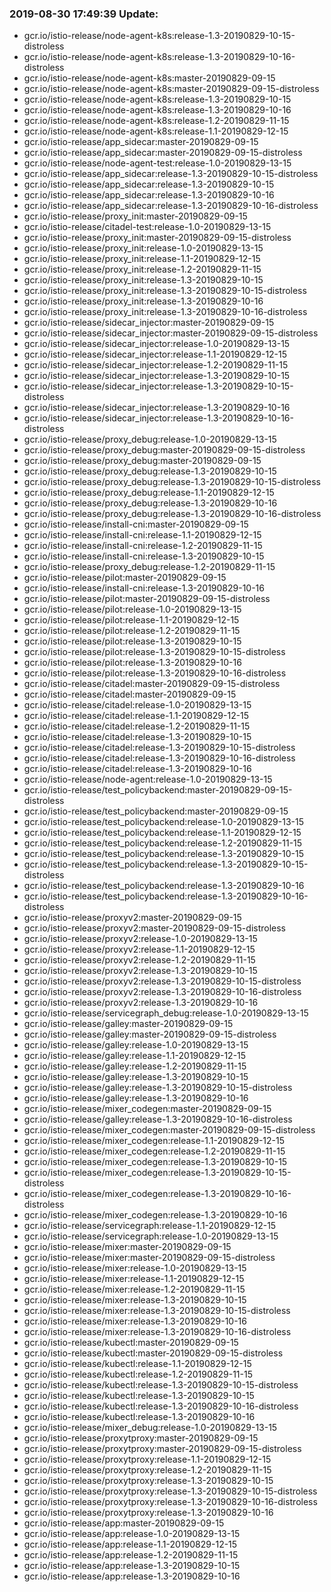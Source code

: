 ### 2019-08-30 17:49:39 Update:

- gcr.io/istio-release/node-agent-k8s:release-1.3-20190829-10-15-distroless
- gcr.io/istio-release/node-agent-k8s:release-1.3-20190829-10-16-distroless
- gcr.io/istio-release/node-agent-k8s:master-20190829-09-15
- gcr.io/istio-release/node-agent-k8s:master-20190829-09-15-distroless
- gcr.io/istio-release/node-agent-k8s:release-1.3-20190829-10-15
- gcr.io/istio-release/node-agent-k8s:release-1.3-20190829-10-16
- gcr.io/istio-release/node-agent-k8s:release-1.2-20190829-11-15
- gcr.io/istio-release/node-agent-k8s:release-1.1-20190829-12-15
- gcr.io/istio-release/app_sidecar:master-20190829-09-15
- gcr.io/istio-release/app_sidecar:master-20190829-09-15-distroless
- gcr.io/istio-release/node-agent-test:release-1.0-20190829-13-15
- gcr.io/istio-release/app_sidecar:release-1.3-20190829-10-15-distroless
- gcr.io/istio-release/app_sidecar:release-1.3-20190829-10-15
- gcr.io/istio-release/app_sidecar:release-1.3-20190829-10-16
- gcr.io/istio-release/app_sidecar:release-1.3-20190829-10-16-distroless
- gcr.io/istio-release/proxy_init:master-20190829-09-15
- gcr.io/istio-release/citadel-test:release-1.0-20190829-13-15
- gcr.io/istio-release/proxy_init:master-20190829-09-15-distroless
- gcr.io/istio-release/proxy_init:release-1.0-20190829-13-15
- gcr.io/istio-release/proxy_init:release-1.1-20190829-12-15
- gcr.io/istio-release/proxy_init:release-1.2-20190829-11-15
- gcr.io/istio-release/proxy_init:release-1.3-20190829-10-15
- gcr.io/istio-release/proxy_init:release-1.3-20190829-10-15-distroless
- gcr.io/istio-release/proxy_init:release-1.3-20190829-10-16
- gcr.io/istio-release/proxy_init:release-1.3-20190829-10-16-distroless
- gcr.io/istio-release/sidecar_injector:master-20190829-09-15
- gcr.io/istio-release/sidecar_injector:master-20190829-09-15-distroless
- gcr.io/istio-release/sidecar_injector:release-1.0-20190829-13-15
- gcr.io/istio-release/sidecar_injector:release-1.1-20190829-12-15
- gcr.io/istio-release/sidecar_injector:release-1.2-20190829-11-15
- gcr.io/istio-release/sidecar_injector:release-1.3-20190829-10-15
- gcr.io/istio-release/sidecar_injector:release-1.3-20190829-10-15-distroless
- gcr.io/istio-release/sidecar_injector:release-1.3-20190829-10-16
- gcr.io/istio-release/sidecar_injector:release-1.3-20190829-10-16-distroless
- gcr.io/istio-release/proxy_debug:release-1.0-20190829-13-15
- gcr.io/istio-release/proxy_debug:master-20190829-09-15-distroless
- gcr.io/istio-release/proxy_debug:master-20190829-09-15
- gcr.io/istio-release/proxy_debug:release-1.3-20190829-10-15
- gcr.io/istio-release/proxy_debug:release-1.3-20190829-10-15-distroless
- gcr.io/istio-release/proxy_debug:release-1.1-20190829-12-15
- gcr.io/istio-release/proxy_debug:release-1.3-20190829-10-16
- gcr.io/istio-release/proxy_debug:release-1.3-20190829-10-16-distroless
- gcr.io/istio-release/install-cni:master-20190829-09-15
- gcr.io/istio-release/install-cni:release-1.1-20190829-12-15
- gcr.io/istio-release/install-cni:release-1.2-20190829-11-15
- gcr.io/istio-release/install-cni:release-1.3-20190829-10-15
- gcr.io/istio-release/proxy_debug:release-1.2-20190829-11-15
- gcr.io/istio-release/pilot:master-20190829-09-15
- gcr.io/istio-release/install-cni:release-1.3-20190829-10-16
- gcr.io/istio-release/pilot:master-20190829-09-15-distroless
- gcr.io/istio-release/pilot:release-1.0-20190829-13-15
- gcr.io/istio-release/pilot:release-1.1-20190829-12-15
- gcr.io/istio-release/pilot:release-1.2-20190829-11-15
- gcr.io/istio-release/pilot:release-1.3-20190829-10-15
- gcr.io/istio-release/pilot:release-1.3-20190829-10-15-distroless
- gcr.io/istio-release/pilot:release-1.3-20190829-10-16
- gcr.io/istio-release/pilot:release-1.3-20190829-10-16-distroless
- gcr.io/istio-release/citadel:master-20190829-09-15-distroless
- gcr.io/istio-release/citadel:master-20190829-09-15
- gcr.io/istio-release/citadel:release-1.0-20190829-13-15
- gcr.io/istio-release/citadel:release-1.1-20190829-12-15
- gcr.io/istio-release/citadel:release-1.2-20190829-11-15
- gcr.io/istio-release/citadel:release-1.3-20190829-10-15
- gcr.io/istio-release/citadel:release-1.3-20190829-10-15-distroless
- gcr.io/istio-release/citadel:release-1.3-20190829-10-16-distroless
- gcr.io/istio-release/citadel:release-1.3-20190829-10-16
- gcr.io/istio-release/node-agent:release-1.0-20190829-13-15
- gcr.io/istio-release/test_policybackend:master-20190829-09-15-distroless
- gcr.io/istio-release/test_policybackend:master-20190829-09-15
- gcr.io/istio-release/test_policybackend:release-1.0-20190829-13-15
- gcr.io/istio-release/test_policybackend:release-1.1-20190829-12-15
- gcr.io/istio-release/test_policybackend:release-1.2-20190829-11-15
- gcr.io/istio-release/test_policybackend:release-1.3-20190829-10-15
- gcr.io/istio-release/test_policybackend:release-1.3-20190829-10-15-distroless
- gcr.io/istio-release/test_policybackend:release-1.3-20190829-10-16
- gcr.io/istio-release/test_policybackend:release-1.3-20190829-10-16-distroless
- gcr.io/istio-release/proxyv2:master-20190829-09-15
- gcr.io/istio-release/proxyv2:master-20190829-09-15-distroless
- gcr.io/istio-release/proxyv2:release-1.0-20190829-13-15
- gcr.io/istio-release/proxyv2:release-1.1-20190829-12-15
- gcr.io/istio-release/proxyv2:release-1.2-20190829-11-15
- gcr.io/istio-release/proxyv2:release-1.3-20190829-10-15
- gcr.io/istio-release/proxyv2:release-1.3-20190829-10-15-distroless
- gcr.io/istio-release/proxyv2:release-1.3-20190829-10-16-distroless
- gcr.io/istio-release/proxyv2:release-1.3-20190829-10-16
- gcr.io/istio-release/servicegraph_debug:release-1.0-20190829-13-15
- gcr.io/istio-release/galley:master-20190829-09-15
- gcr.io/istio-release/galley:master-20190829-09-15-distroless
- gcr.io/istio-release/galley:release-1.0-20190829-13-15
- gcr.io/istio-release/galley:release-1.1-20190829-12-15
- gcr.io/istio-release/galley:release-1.2-20190829-11-15
- gcr.io/istio-release/galley:release-1.3-20190829-10-15
- gcr.io/istio-release/galley:release-1.3-20190829-10-15-distroless
- gcr.io/istio-release/galley:release-1.3-20190829-10-16
- gcr.io/istio-release/mixer_codegen:master-20190829-09-15
- gcr.io/istio-release/galley:release-1.3-20190829-10-16-distroless
- gcr.io/istio-release/mixer_codegen:master-20190829-09-15-distroless
- gcr.io/istio-release/mixer_codegen:release-1.1-20190829-12-15
- gcr.io/istio-release/mixer_codegen:release-1.2-20190829-11-15
- gcr.io/istio-release/mixer_codegen:release-1.3-20190829-10-15
- gcr.io/istio-release/mixer_codegen:release-1.3-20190829-10-15-distroless
- gcr.io/istio-release/mixer_codegen:release-1.3-20190829-10-16-distroless
- gcr.io/istio-release/mixer_codegen:release-1.3-20190829-10-16
- gcr.io/istio-release/servicegraph:release-1.1-20190829-12-15
- gcr.io/istio-release/servicegraph:release-1.0-20190829-13-15
- gcr.io/istio-release/mixer:master-20190829-09-15
- gcr.io/istio-release/mixer:master-20190829-09-15-distroless
- gcr.io/istio-release/mixer:release-1.0-20190829-13-15
- gcr.io/istio-release/mixer:release-1.1-20190829-12-15
- gcr.io/istio-release/mixer:release-1.2-20190829-11-15
- gcr.io/istio-release/mixer:release-1.3-20190829-10-15
- gcr.io/istio-release/mixer:release-1.3-20190829-10-15-distroless
- gcr.io/istio-release/mixer:release-1.3-20190829-10-16
- gcr.io/istio-release/mixer:release-1.3-20190829-10-16-distroless
- gcr.io/istio-release/kubectl:master-20190829-09-15
- gcr.io/istio-release/kubectl:master-20190829-09-15-distroless
- gcr.io/istio-release/kubectl:release-1.1-20190829-12-15
- gcr.io/istio-release/kubectl:release-1.2-20190829-11-15
- gcr.io/istio-release/kubectl:release-1.3-20190829-10-15-distroless
- gcr.io/istio-release/kubectl:release-1.3-20190829-10-15
- gcr.io/istio-release/kubectl:release-1.3-20190829-10-16-distroless
- gcr.io/istio-release/kubectl:release-1.3-20190829-10-16
- gcr.io/istio-release/mixer_debug:release-1.0-20190829-13-15
- gcr.io/istio-release/proxytproxy:master-20190829-09-15
- gcr.io/istio-release/proxytproxy:master-20190829-09-15-distroless
- gcr.io/istio-release/proxytproxy:release-1.1-20190829-12-15
- gcr.io/istio-release/proxytproxy:release-1.2-20190829-11-15
- gcr.io/istio-release/proxytproxy:release-1.3-20190829-10-15
- gcr.io/istio-release/proxytproxy:release-1.3-20190829-10-15-distroless
- gcr.io/istio-release/proxytproxy:release-1.3-20190829-10-16-distroless
- gcr.io/istio-release/proxytproxy:release-1.3-20190829-10-16
- gcr.io/istio-release/app:master-20190829-09-15
- gcr.io/istio-release/app:release-1.0-20190829-13-15
- gcr.io/istio-release/app:release-1.1-20190829-12-15
- gcr.io/istio-release/app:release-1.2-20190829-11-15
- gcr.io/istio-release/app:release-1.3-20190829-10-15
- gcr.io/istio-release/app:release-1.3-20190829-10-16
